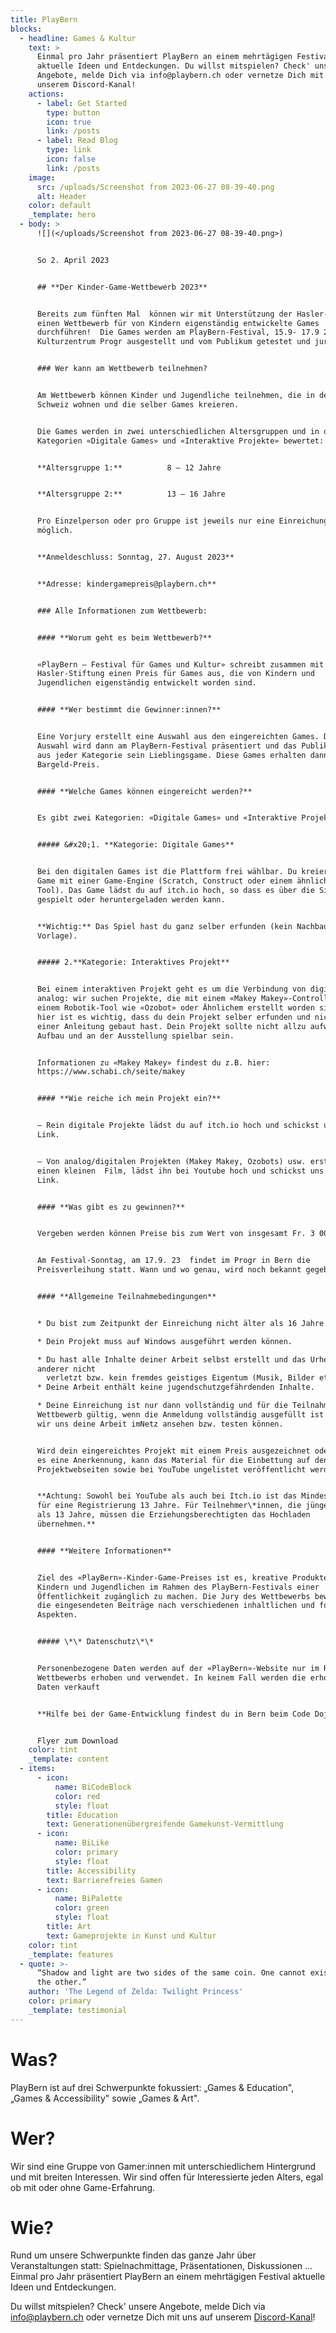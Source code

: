```yaml
---
title: PlayBern
blocks:
  - headline: Games & Kultur
    text: >
      Einmal pro Jahr präsentiert PlayBern an einem mehrtägigen Festival
      aktuelle Ideen und Entdeckungen. Du willst mitspielen? Check' unsere
      Angebote, melde Dich via info@playbern.ch oder vernetze Dich mit uns auf
      unserem Discord-Kanal!
    actions:
      - label: Get Started
        type: button
        icon: true
        link: /posts
      - label: Read Blog
        type: link
        icon: false
        link: /posts
    image:
      src: /uploads/Screenshot from 2023-06-27 08-39-40.png
      alt: Header
    color: default
    _template: hero
  - body: >
      ![](</uploads/Screenshot from 2023-06-27 08-39-40.png>)


      So 2. April 2023


      ## **Der Kinder-Game-Wettbewerb 2023**


      Bereits zum fünften Mal  können wir mit Unterstützung der Hasler-Stiftung
      einen Wettbewerb für von Kindern eigenständig entwickelte Games
      durchführen!  Die Games werden am PlayBern-Festival, 15.9- 17.9 23 im
      Kulturzentrum Progr ausgestellt und vom Publikum getestet und juriert.


      ### Wer kann am Wettbewerb teilnehmen?


      Am Wettbewerb können Kinder und Jugendliche teilnehmen, die in der
      Schweiz wohnen und die selber Games kreieren.


      Die Games werden in zwei unterschiedlichen Altersgruppen und in den beiden
      Kategorien «Digitale Games» und «Interaktive Projekte» bewertet:


      **Altersgruppe 1:**          8 – 12 Jahre


      **Altersgruppe 2:**          13 – 16 Jahre


      Pro Einzelperson oder pro Gruppe ist jeweils nur eine Einreichung
      möglich.


      **Anmeldeschluss: Sonntag, 27. August 2023**


      **Adresse: kindergamepreis@playbern.ch**


      ### Alle Informationen zum Wettbewerb:


      #### **Worum geht es beim Wettbewerb?**


      «PlayBern – Festival für Games und Kultur» schreibt zusammen mit der
      Hasler-Stiftung einen Preis für Games aus, die von Kindern und
      Jugendlichen eigenständig entwickelt worden sind.


      #### **Wer bestimmt die Gewinner:innen?**


      Eine Vorjury erstellt eine Auswahl aus den eingereichten Games. Diese
      Auswahl wird dann am PlayBern-Festival präsentiert und das Publikum wählt
      aus jeder Kategorie sein Lieblingsgame. Diese Games erhalten dann je einen
      Bargeld-Preis.


      #### **Welche Games können eingereicht werden?**


      Es gibt zwei Kategorien: «Digitale Games» und «Interaktive Projekte».


      ##### &#x20;1. **Kategorie: Digitale Games**


      Bei den digitalen Games ist die Plattform frei wählbar. Du kreierst ein
      Game mit einer Game-Engine (Scratch, Construct oder einem ähnlichen
      Tool). Das Game lädst du auf itch.io hoch, so dass es über die Site
      gespielt oder heruntergeladen werden kann.


      **Wichtig:** Das Spiel hast du ganz selber erfunden (kein Nachbau einer
      Vorlage).


      ##### 2.**Kategorie: Interaktives Projekt**


      Bei einem interaktiven Projekt geht es um die Verbindung von digital und
      analog: wir suchen Projekte, die mit einem «Makey Makey»-Controller oder
      einem Robotik-Tool wie «Ozobot» oder Ähnlichem erstellt worden sind. Auch
      hier ist es wichtig, dass du dein Projekt selber erfunden und nicht nach
      einer Anleitung gebaut hast. Dein Projekt sollte nicht allzu aufwendig im
      Aufbau und an der Ausstellung spielbar sein.


      Informationen zu «Makey Makey» findest du z.B. hier:
      https://www.schabi.ch/seite/makey


      #### **Wie reiche ich mein Projekt ein?**


      – Rein digitale Projekte lädst du auf itch.io hoch und schickst uns den
      Link.


      – Von analog/digitalen Projekten (Makey Makey, Ozobots) usw. erstellt du
      einen kleinen  Film, lädst ihn bei Youtube hoch und schickst uns den
      Link.


      #### **Was gibt es zu gewinnen?**


      Vergeben werden können Preise bis zum Wert von insgesamt Fr. 3 000.-.


      Am Festival-Sonntag, am 17.9. 23  findet im Progr in Bern die
      Preisverleihung statt. Wann und wo genau, wird noch bekannt gegeben.


      #### **Allgemeine Teilnahmebedingungen**


      * Du bist zum Zeitpunkt der Einreichung nicht älter als 16 Jahre.

      * Dein Projekt muss auf Windows ausgeführt werden können.

      * Du hast alle Inhalte deiner Arbeit selbst erstellt und das Urheberrecht
      anderer nicht
        verletzt bzw. kein fremdes geistiges Eigentum (Musik, Bilder etc.) verwendet.
      * Deine Arbeit enthält keine jugendschutzgefährdenden Inhalte.

      * Deine Einreichung ist nur dann vollständig und für die Teilnahme am
      Wettbewerb gültig, wenn die Anmeldung vollständig ausgefüllt ist und
      wir uns deine Arbeit imNetz ansehen bzw. testen können.


      Wird dein eingereichtes Projekt mit einem Preis ausgezeichnet oder erhält
      es eine Anerkennung, kann das Material für die Einbettung auf den
      Projektwebseiten sowie bei YouTube ungelistet veröffentlicht werden.


      **Achtung: Sowohl bei YouTube als auch bei Itch.io ist das Mindestalter
      für eine Registrierung 13 Jahre. Für Teilnehmer\*innen, die jünger sind
      als 13 Jahre, müssen die Erziehungsberechtigten das Hochladen
      übernehmen.**


      #### **Weitere Informationen**


      Ziel des «PlayBern»-Kinder-Game-Preises ist es, kreative Produkte von
      Kindern und Jugendlichen im Rahmen des PlayBern-Festivals einer
      Öffentlichkeit zugänglich zu machen. Die Jury des Wettbewerbs bewertet
      die eingesendeten Beiträge nach verschiedenen inhaltlichen und formalen
      Aspekten.


      ##### \*\* Datenschutz\*\*


      Personenbezogene Daten werden auf der «PlayBern»-Website nur im Rahmen des
      Wettbewerbs erhoben und verwendet. In keinem Fall werden die erhobenen
      Daten verkauft


      **Hilfe bei der Game-Entwicklung findest du in Bern beim Code Dojo**


      Flyer zum Download
    color: tint
    _template: content
  - items:
      - icon:
          name: BiCodeBlock
          color: red
          style: float
        title: Education
        text: Generationenübergreifende Gamekunst-Vermittlung
      - icon:
          name: BiLike
          color: primary
          style: float
        title: Accessibility
        text: Barrierefreies Gamen
      - icon:
          name: BiPalette
          color: green
          style: float
        title: Art
        text: Gameprojekte in Kunst und Kultur
    color: tint
    _template: features
  - quote: >-
      “Shadow and light are two sides of the same coin. One cannot exist without
      the other.”
    author: 'The Legend of Zelda: Twilight Princess'
    color: primary
    _template: testimonial
---
```






# Was?

PlayBern ist auf drei Schwerpunkte fokussiert: „Games & Education", „Games & Accessibility" sowie „Games & Art".

# Wer?

Wir sind eine Gruppe von Gamer:innen mit unterschiedlichem Hintergrund und mit breiten Interessen. Wir sind offen für Interessierte jeden Alters, egal ob mit oder ohne Game-Erfahrung.

# Wie?

Rund um unsere Schwerpunkte finden das ganze Jahr über Veranstaltungen statt: Spielnachmittage, Präsentationen, Diskussionen ... Einmal pro Jahr präsentiert PlayBern an einem mehrtägigen Festival aktuelle Ideen und Entdeckungen.

Du willst mitspielen? Check' unsere Angebote, melde Dich via <info@playbern.ch> oder vernetze Dich mit uns auf unserem [Discord-Kanal](https://discord.gg/y9GSpsw)!
